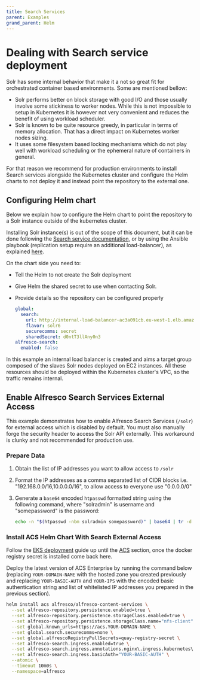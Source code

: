 ```yaml
---
title: Search Services
parent: Examples
grand_parent: Helm
---
```


# Dealing with Search service deployment

Solr has some internal behavior that make it a not so great fit for orchestrated
container based environments. Some are mentioned bellow:

- Solr performs better on block storage with good I/O and those usually involve
  some stickiness to worker nodes. While this is not impossible to setup in
  Kubernetes it is however not very convenient and reduces the benefit of using
  workload scheduler.
- Solr is known to be quite resource greedy, in particular in terms of memory
  allocation. That has a direct impact on Kubernetes worker nodes sizing.
- It uses some filesystem based locking mechanisms which  do not play well with
  workload scheduling or the ephemeral nature of containers in general.

For that reason we recommend for production environments to install Search
services alongside the Kubernetes cluster and configure the Helm charts to not
deploy it and instead point the repository to the external one.

## Configuring Helm chart

Below we explain how to configure the Helm chart to point the repository to a
Solr instance outside of the kubernetes cluster.

Installing Solr instance(s) is out of the scope of this document, but it can be
done following the [Search service
documentation](https://docs.alfresco.com/insight-engine/latest/install/options/#install-without-mutual-tls---http-with-secret-word-zip),
or by using the Ansible playbook (replication setup require an additional
load-balancer), as explained
[here](https://github.com/Alfresco/alfresco-ansible-deployment/blob/master/docs/search-services-deployment-guide.md).

On the chart side you need to:

- Tell the Helm to not create the Solr deployment
- Give Helm the shared secret to use when contacting Solr.
- Provide details so the repository can be configured properly

  ```yaml
  global:
    search:
      url: http://internal-load-balancer-ac3a091cb.eu-west-1.elb.amazonaws.com/solr
      flavor: solr6
      securecomms: secret
      sharedSecret: d0ntT3llAny0n3
  alfresco-search:
    enabled: false
  ```

In this example an internal load balancer is created and aims a target group
composed of the slaves Solr nodes deployed on EC2 instances. All these resources
should be deployed within the Kubernetes cluster's VPC, so the traffic remains
internal.

## Enable Alfresco Search Services External Access

This example demonstrates how to enable Alfresco Search Services (`/solr`) for
external access which is disabled by default. You must also manually forge the
security header to access the Solr API externally. This workaround is clunky and
not recommended for production use.

### Prepare Data

1. Obtain the list of IP addresses you want to allow access to `/solr`
2. Format the IP addresses as a comma separated list of CIDR blocks i.e.
   "192.168.0.0/16,10.0.0.0/16", to allow access to everyone use "0.0.0.0/0"
3. Generate a `base64` encoded `htpasswd` formatted string using the following
   command, where "solradmin" is username and "somepassword" is the password:

    ```bash
    echo -n "$(htpasswd -nbm solradmin somepassword)" | base64 | tr -d '\n'
    ```

### Install ACS Helm Chart With Search External Access

Follow the [EKS deployment](../eks-deployment.md) guide up until the
[ACS](../eks-deployment.md#development-version-of-charts) section, once the docker registry secret is
installed come back here.

Deploy the latest version of ACS Enterprise by running the command below
(replacing `YOUR-DOMAIN-NAME` with the hosted zone you created previously and
replacing `YOUR-BASIC-AUTH` and `YOUR-IPS` with the encoded basic
authentication string and list of whitelisted IP addresses you prepared in the
previous section).

```bash
helm install acs alfresco/alfresco-content-services \
  --set alfresco-repository.persistence.enabled=true \
  --set alfresco-repository.persistence.storageClass.enabled=true \
  --set alfresco-repository.persistence.storageClass.name="nfs-client" \
  --set global.known_urls=https://acs.YOUR-DOMAIN-NAME \
  --set global.search.securecomms=none \
  --set global.alfrescoRegistryPullSecrets=quay-registry-secret \
  --set alfresco-search.ingress.enabled=true \
  --set alfresco-search.ingress.annotations.nginx\.ingress.kubernetes\.io/whitelist-source-range=10.0.0.0/8 \
  --set alfresco-search.ingress.basicAuth="YOUR-BASIC-AUTH" \
  --atomic \
  --timeout 10m0s \
  --namespace=alfresco
```
